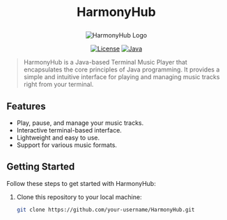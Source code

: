 # <p align="center">HarmonyHub</p>
<p align="center">
  <img src="your-logo-image-url.png" alt="HarmonyHub Logo">
</p>

<div align="center">

[![License](https://img.shields.io/badge/license-MIT-blue.svg)](https://github.com/your-username/HarmonyHub/blob/master/LICENSE)
[![Java](https://img.shields.io/badge/Java-8%2B-orange)](https://www.java.com/)

</div>

> HarmonyHub is a Java-based Terminal Music Player that encapsulates the core principles of Java programming. It provides a simple and intuitive interface for playing and managing music tracks right from your terminal.

## Features

- Play, pause, and manage your music tracks.
- Interactive terminal-based interface.
- Lightweight and easy to use.
- Support for various music formats.

## Getting Started

Follow these steps to get started with HarmonyHub:

1. Clone this repository to your local machine:

   ```sh
   git clone https://github.com/your-username/HarmonyHub.git
